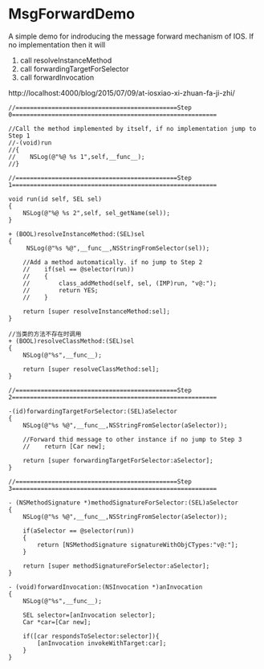 # MsgForwardDemo

A simple demo for indroducing the message forward mechanism of IOS. If no implementation then it will

1. call resolveInstanceMethod
2. call forwardingTargetForSelector 
3. call forwardInvocation

http://localhost:4000/blog/2015/07/09/at-iosxiao-xi-zhuan-fa-ji-zhi/

    //=============================================Step 0=========================================================

    //Call the method implemented by itself, if no implementation jump to Step 1
    //-(void)run
    //{
    //    NSLog(@"%@ %s 1",self,__func__);
    //}

    //=============================================Step 1=========================================================

    void run(id self, SEL sel)
    {
        NSLog(@"%@ %s 2",self, sel_getName(sel));
    }

    + (BOOL)resolveInstanceMethod:(SEL)sel
    {
         NSLog(@"%s %@",__func__,NSStringFromSelector(sel));
    
        //Add a method automatically. if no jump to Step 2
        //    if(sel == @selector(run))
        //    {
        //        class_addMethod(self, sel, (IMP)run, "v@:");
        //        return YES;
        //    }
    
        return [super resolveInstanceMethod:sel];
    }

    //当类的方法不存在时调用
    + (BOOL)resolveClassMethod:(SEL)sel
    {
        NSLog(@"%s",__func__);
    
        return [super resolveClassMethod:sel];
    }

    //=============================================Step 2=========================================================

    -(id)forwardingTargetForSelector:(SEL)aSelector
    {
        NSLog(@"%s %@",__func__,NSStringFromSelector(aSelector));
    
        //Forward thid message to other instance if no jump to Step 3
        //    return [Car new];
    
        return [super forwardingTargetForSelector:aSelector];
    }

    //=============================================Step 3=========================================================

    - (NSMethodSignature *)methodSignatureForSelector:(SEL)aSelector
    {
        NSLog(@"%s %@",__func__,NSStringFromSelector(aSelector));
    
        if(aSelector == @selector(run))
        {
            return [NSMethodSignature signatureWithObjCTypes:"v@:"];
        }
    
        return [super methodSignatureForSelector:aSelector];
    }

    - (void)forwardInvocation:(NSInvocation *)anInvocation
    {
        NSLog(@"%s",__func__);
    
        SEL selector=[anInvocation selector];
        Car *car=[Car new];
    
        if([car respondsToSelector:selector]){
            [anInvocation invokeWithTarget:car];
        }
    }

